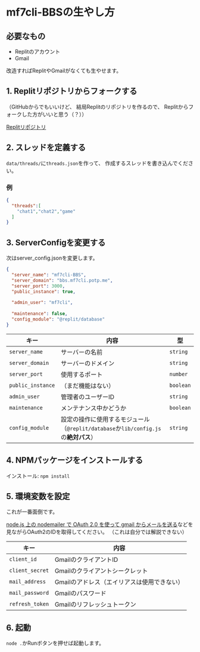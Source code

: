 # mf7cli-BBSの生やし方
## 必要なもの
- Replitのアカウント
- Gmail

改造すればReplitやGmailがなくても生やせます。
## 1. Replitリポジトリからフォークする
（GitHubからでもいいけど、
結局Replitのリポジトリを作るので、
Replitからフォークした方がいいと思う（？））

[Replitリポジトリ](https://replit.com/@mf7cli/mf7cli-bbs)

## 2. スレッドを定義する
`data/threads/`に`threads.json`を作って、
作成するスレッドを書き込んでください。

### 例
```json
{
  "threads":[
    "chat1","chat2","game"
  ]
}
```

## 3. ServerConfigを変更する
次はserver_config.jsonを変更します。
```json
{
  "server_name": "mf7cli-BBS",
  "server_domain": "bbs.mf7cli.potp.me",
  "server_port": 3000,
  "public_instance": true,
  
  "admin_user": "mf7cli",
  
  "maintenance": false,
  "config_module": "@replit/database"
}
```
|キー              |内容                                                             |型        |
|-----------------|-----------------------------------------------------------------|---------|
|`server_name`    |サーバーの名前                                                      |`string` |
|`server_domain`  |サーバーのドメイン                                                   |`string` |
|`server_port`    |使用するポート                                                      |`number` |
|`public_instance`|（まだ機能はない）                                                  |`boolean`|
|`admin_user`     |管理者のユーザーID                                                  |`string` |
|`maintenance`    |メンテナンス中かどうか                                               |`boolean`|
|`config_module`  |設定の操作に使用するモジュール（`@replit/database`か`lib/config.js`の**絶対パス**）|`string` |

## 4. NPMパッケージをインストールする
インストール: `npm install`

## 5. 環境変数を設定
これが一番面倒です。

[node.js 上の nodemailer で OAuth 2.0 を使って gmail からメールを送る](https://gist.github.com/neguse11/bc09d86e7acbd6442cd4)などを見ながらOAuth2のIDを取得してください。
（これは自分では解説できない）

|キー            |内容                                 |
|---------------|-------------------------------------|
|`client_id`    |GmailのクライアントID                  |
|`client_secret`|Gmailのクライアントシークレット          |
|`mail_address` |Gmailのアドレス（エイリアスは使用できない）|
|`mail_password`|Gmailのパスワード                      |
|`refresh_token`|Gmailのリフレッシュトークン              |

## 6. 起動
`node .`かRunボタンを押せば起動します。